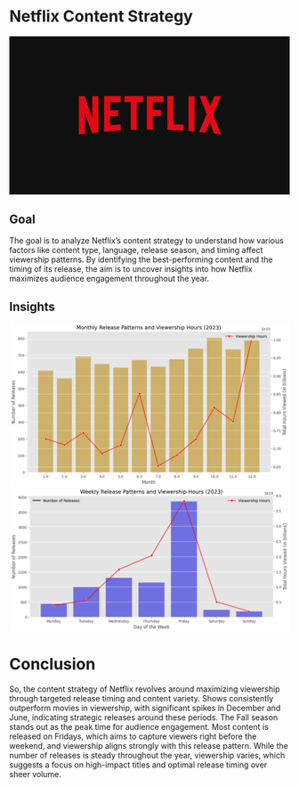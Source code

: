 # Netflix Content Strategy 
![Netflix Logo](https://github.com/Shaikh-areeb/Netflix-Content-Strategy-Analysis/blob/main/Netflix%20logo.jpg)
## Goal

The goal is to analyze Netflix’s content strategy to understand how various factors like 
content type, language, release season, and timing affect viewership patterns. 
By identifying the best-performing content and the timing of its release, 
the aim is to uncover insights into how Netflix maximizes audience engagement throughout the year.

## Insights 
![Monthly Release Patterns and Viewership Hours (2023)](https://github.com/Shaikh-areeb/Netflix-Content-Strategy-Analysis/blob/main/Screenshot%202024-12-04%20194348.png)
![Weekly Release Patterns and Viewership Hours (2023)](https://github.com/Shaikh-areeb/Netflix-Content-Strategy-Analysis/blob/main/Screenshot%202024-12-04%20194418.png)

# Conclusion 

So, the content strategy of Netflix revolves around maximizing viewership through targeted release timing and content variety. 
Shows consistently outperform movies in viewership, with significant spikes in December and June, indicating strategic releases around these periods. 
The Fall season stands out as the peak time for audience engagement. Most content is released on Fridays, 
which aims to capture viewers right before the weekend, and viewership aligns strongly with this release pattern. 
While the number of releases is steady throughout the year, viewership varies, which suggests a focus on high-impact titles and optimal release timing over sheer volume.
